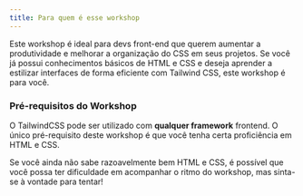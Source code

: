 ```yaml
---
title: Para quem é esse workshop
---
```


Este workshop é ideal para devs front-end que querem aumentar a produtividade e melhorar a organização do CSS em seus projetos. Se você já possui conhecimentos básicos de HTML e CSS e deseja aprender a estilizar interfaces de forma eficiente com Tailwind CSS, este workshop é para você.

### Pré-requisitos do Workshop

O TailwindCSS pode ser utilizado com **qualquer framework** frontend. O único pré-requisito deste workshop é que você tenha certa proficiência em HTML e CSS.

Se você ainda não sabe razoavelmente bem HTML e CSS, é possível que você possa ter dificuldade em acompanhar o ritmo do workshop, mas sinta-se à vontade para tentar!
